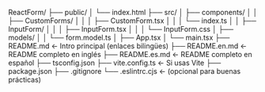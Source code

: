 ReactForm/
├── public/
│   └── index.html
├── src/
│   ├── components/
│   │   ├── CustomForms/
│   │   │   ├── CustomForm.tsx
│   │   │   └── index.ts
│   │   ├── InputForm/
│   │   │   ├── InputForm.tsx
│   │   │   └── InputForm.css
│   ├── models/
│   │   └── form.model.ts
│   ├── App.tsx
│   └── main.tsx
├── README.md            ← Intro principal (enlaces bilingües)
├── README.en.md         ← README completo en inglés
├── README.es.md         ← README completo en español
├── tsconfig.json
├── vite.config.ts       ← Si usas Vite
├── package.json
├── .gitignore
└── .eslintrc.cjs        ← (opcional para buenas prácticas)
